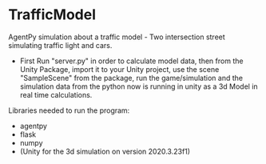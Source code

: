 # TrafficModel
AgentPy simulation about a traffic model - Two intersection street simulating traffic light and cars. 

- First Run "server.py" in order to calculate model data, then from the Unity Package, import it to your
Unity project, use the scene "SampleScene" from the package, run the game/simulation and the simulation
data from the python now is running in unity as a 3d Model in real time calculations.

Libraries needed to run the program:
- agentpy
- flask
- numpy
- (Unity for the 3d simulation on version 2020.3.23f1)
